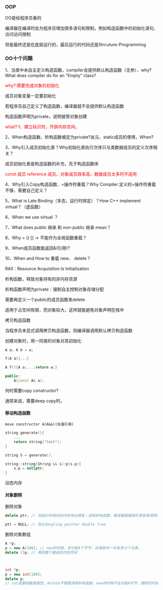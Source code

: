 ### OOP



OO是给程序员看的

编译器在编译时会为程序员增加很多语句和限制，例如构造函数中的初始化语句、访问访问限制

但是最终还是在底层运行的，最后运行的代码还是Strcuture-Programming



### OO十个问题

1、当类中未自主定义构造函数，compiler会提供默认构造函数（无参），why? What does compiler do for an "Empty" class?

<font color="red">why?:需要完成对象的初始化</font>

成员对象变量一定要初始化

若程序员自己定义了构造函数，编译器就不会提供默认构造函数

构造函数声明为private，说明接管对象创建

<font color="red">what?:1、建立标识符，开辟内存空间，</font>

2、When构造函数、析构函数被定为private?友元、static成员的使用，When?



3、Why引入成员初始化表？Why初始化表执行次序只与类数据成员的定义次序相关？

成员初始化表是构造函数的补充，先于构造函数体



<font color="red">const 成员 reference 成员、对象成员效率高、数据成员太多时不适用</font>

4、Why引入Copy构造函数、=操作符重载？Why Compiler 定义的=操作符重载不够，需要自己定义？



5、What is Late Binding（多态，运行时绑定）？How C++ implement virtual？（虚函数）



6、When we use virtual ？



7、What does public 继承 和 non-public 继承 mean？



8、Why = () [] -> 不能作为全局函数重载？



9、When成员函数能返回&(引用)?



10、When and How to 重载 new、 delete？





RAII：Resource Acquisition Is Initialization

析构函数，释放对象持有的非内存资源

析构函数声明为private：强制自主控制对象存储分配

需要再定义一个public的成员函数来delete

适用于占空间有限，而对象较大，这样就能避免对象声明在栈中



拷贝构造函数

当程序员未显式调用拷贝构造函数，则编译器调用默认拷贝构造函数

创建对象时，用一同类的对象对其初始化

```cpp
A a; A b = a;

f(A a){...}

A f(){A a;...;return a;}

public:
	A(const A& a);
```

何时需要copy constructor?

通常来说，需要deep copy时。



#### 移动构造函数

`move constructor A(A&&)(右值引用)`

 

```cpp
string generate(){
    ...
    return string("test");
}

string S = generate();

string::string(String && s):p(s.p){
    s.p = nullptr;
}
```



动态内存



#### 对象删除

删除对象

```cpp
delete ptr; // 将指针所指向的内存地址释放；调用析构函数，编译器根据指针类型来调用对应的析构函数；所以不能delete void指针

ptr = NULL; // 防止dangling pointer double free
```

删除对象数组

```cpp
A *p;
p = new A[100]; // new的时候，多分配4个字节，存储其中一共有多少个元素。
delete []p; // 释放整个数组的内存空间



int *p;
p = new int[100];
delete p;
// int是基础数据类型，delete不需要调用析构函数，new的时候不会分配4字节，删除的时候直接释放一整块内存空间。
```

